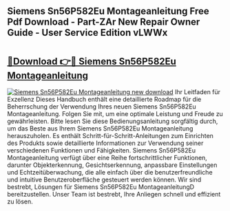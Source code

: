 ## Siemens Sn56P582Eu Montageanleitung Free Pdf Download - Part-ZAr New Repair Owner Guide - User Service Edition vLWWx

# <h2><a href="http://df7e4c3.blite.top/?on=Siemens+Sn56P582Eu+Montageanleitung">🔗Download 👉🔴 Siemens Sn56P582Eu Montageanleitung</a></h2>

[![Siemens Sn56P582Eu Montageanleitung new download](https://i.imgur.com/lujVjoI.png)](http://df7e4c3.blite.top/?on=Siemens+Sn56P582Eu+Montageanleitung)
Ihr Leitfaden für Exzellenz Dieses Handbuch enthält eine detaillierte Roadmap für die Beherrschung der Verwendung Ihres neuen Siemens Sn56P582Eu Montageanleitung. Folgen Sie mit, um eine optimale Leistung und Freude zu gewährleisten. Bitte lesen Sie diese Bedienungsanleitung sorgfältig durch, um das Beste aus Ihrem Siemens Sn56P582Eu Montageanleitung herauszuholen. Es enthält Schritt-für-Schritt-Anleitungen zum Einrichten des Produkts sowie detaillierte Informationen zur Verwendung seiner verschiedenen Funktionen und Fähigkeiten. Siemens Sn56P582Eu Montageanleitung verfügt über eine Reihe fortschrittlicher Funktionen, darunter Objekterkennung, Gesichtserkennung, anpassbare Einstellungen und Echtzeitüberwachung, die alle einfach über die benutzerfreundliche und intuitive Benutzeroberfläche gesteuert werden können. Wir sind bestrebt, Lösungen für Siemens Sn56P582Eu MontageanleitungD bereitzustellen. Unser Team ist bestrebt, Ihre Anliegen schnell und effizient zu lösen.
